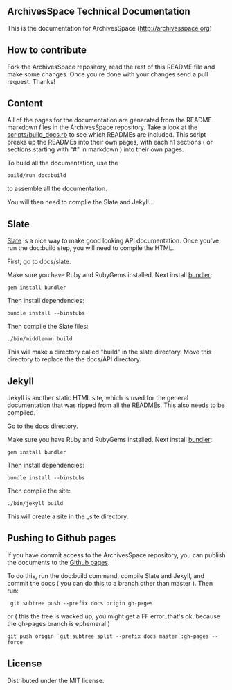 ## ArchivesSpace Technical Documentation

This is the documentation for ArchivesSpace (http://archivesspace.org)

## How to contribute

Fork the ArchivesSpace repository, read the rest of this README file and make some changes.
Once you're done with your changes send a pull request. Thanks!

## Content

All of the pages for the documentation are generated from the README markdown
files in the ArchivesSpace repository. Take a look at the
[scripts/build_docs.rb](https://github.com/archivesspace/archivesspace/tree/master/scripts) to 
see which READMEs are included. This script breaks up the READMEs into their
own pages, with each h1 sections ( or sections starting with "#" in markdown )
into their own pages. 

To build all the documentation, use the 
```
build/run doc:build
```
to assemble all the documentation. 

You will then need to complie the Slate and  Jekyll...

## Slate

[Slate](https://github.com/tripit/slate) is a nice way to make good looking API 
documentation. Once you've run the doc:build step, you will need to compile 
the HTML.

First, go to docs/slate.

Make sure you have Ruby and RubyGems installed. Next install
[bundler](http://bundler.io/):

    gem install bundler

Then install dependencies:

    bundle install --binstubs

Then compile the Slate files:

    ./bin/middleman build

This will make a directory called "build" in the slate directory. Move this
directory to replace the  the docs/API directory.

## Jekyll

Jekyll is another static HTML site, which is used for the general documentation
that was ripped from all the READMEs. This also needs to be compiled.

Go to the docs directory.

Make sure you have Ruby and RubyGems installed. Next install
[bundler](http://bundler.io/):

    gem install bundler

Then install dependencies:

    bundle install --binstubs

Then compile the site:

    ./bin/jekyll build

This will create a site in the _site directory. 

## Pushing to Github pages

If you have commit access to the ArchivesSpace repository, you can publish the
documents to the [Github pages](http://archivesspace.github.io/archivesspace). 

To do this, run the doc:build command, compile Slate and Jekyll, and commit the
docs ( you can do this to a branch other than master ). Then run:

```
 git subtree push --prefix docs origin gh-pages
```

or ( this the tree is wacked up, you might get a FF error..that's ok, because
the gh-pages branch is ephemeral )

```
git push origin `git subtree split --prefix docs master`:gh-pages --force
```

## License

Distributed under the MIT license. 
